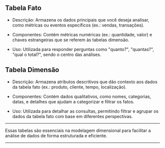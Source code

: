 ## Tabela Fato

- Descrição: Armazena os dados principais que você deseja analisar, como métricas ou eventos específicos (ex.: vendas, transações).
    
- Componentes: Contém métricas numéricas (ex.: quantidade, valor) e chaves estrangeiras que se referem às tabelas dimensão.

- Uso: Utilizada para responder perguntas como "quanto?", "quantas?", "qual o total?", sendo o centro das análises.

## Tabela Dimensão

- Descrição: Armazena atributos descritivos que dão contexto aos dados da tabela fato (ex.: produto, cliente, tempo, localização).
    
- Componentes: Contém dados qualitativos, como nomes, categorias, datas, e detalhes que ajudam a categorizar e filtrar os fatos.
    
- Uso: Utilizada para detalhar as consultas, permitindo filtrar e agrupar os dados da tabela fato com base em diferentes perspectivas.

---

Essas tabelas são essenciais na modelagem dimensional para facilitar a análise de dados de forma estruturada e eficiente.

---
